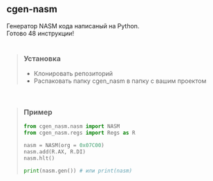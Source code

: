 ## cgen-nasm
 Генератор NASM кода написаный на Python.<br>
 Готово 48 инструкции!<br>
 <br>

> ### Установка
> * Клонировать репозиторий
> * Распаковать папку cgen_nasm в папку с вашим проектом
<br>

> ### Пример
> ```python
> from cgen_nasm.nasm import NASM
> from cgen_nasm.regs import Regs as R
>
> nasm = NASM(org = 0x07C00)
> nasm.add(R.AX, R.DI)
> nasm.hlt()
>
> print(nasm.gen()) # или print(nasm)
> ```
